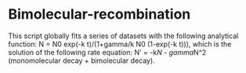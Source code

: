 # Bimolecular-recombination

This script globally fits a series of datasets with the following analytical function: N = N0 exp(-k t)/(1+gamma/k N0 (1-exp(-k t))), which is the solution of the following rate equation: N' = -k*N - gamma*N^2 (monomolecular decay + bimolecular decay).
